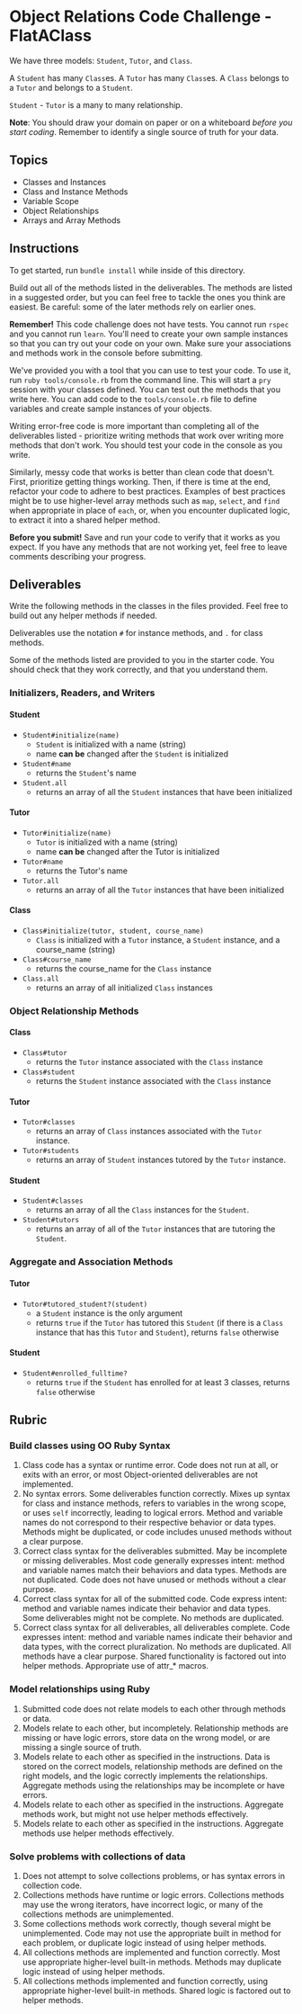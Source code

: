 # Object Relations Code Challenge - FlatAClass

We have three models: `Student`, `Tutor`, and `Class`.

A `Student` has many `Class`es. A `Tutor` has many `Class`es. A `Class` belongs to a `Tutor` and belongs to a `Student`.

`Student` - `Tutor` is a many to many relationship.

**Note**: You should draw your domain on paper or on a whiteboard _before you start coding_. Remember to identify a single source of truth for your data.

## Topics

- Classes and Instances
- Class and Instance Methods
- Variable Scope
- Object Relationships
- Arrays and Array Methods

## Instructions

To get started, run `bundle install` while inside of this directory.

Build out all of the methods listed in the deliverables. The methods are listed in a suggested order, but you can feel free to tackle the ones you think are easiest. Be careful: some of the later methods rely on earlier ones.

**Remember!** This code challenge does not have tests. You cannot run `rspec` and you cannot run `learn`. You'll need to create your own sample instances so that you can try out your code on your own. Make sure your associations and methods work in the console before submitting.

We've provided you with a tool that you can use to test your code. To use it, run `ruby tools/console.rb` from the command line. This will start a `pry` session with your classes defined. You can test out the methods that you write here. You can add code to the `tools/console.rb` file to define variables and create sample instances of your objects.

Writing error-free code is more important than completing all of the deliverables listed - prioritize writing methods that work over writing more methods that don't work. You should test your code in the console as you write.

Similarly, messy code that works is better than clean code that doesn't. First, prioritize getting things working. Then, if there is time at the end, refactor your code to adhere to best practices. Examples of best practices might be to use higher-level array methods such as `map`, `select`, and `find` when appropriate in place of `each`, or, when you encounter duplicated logic, to extract it into a shared helper method.

**Before you submit!** Save and run your code to verify that it works as you expect. If you have any methods that are not working yet, feel free to leave comments describing your progress.

## Deliverables

Write the following methods in the classes in the files provided. Feel free to build out any helper methods if needed.

Deliverables use the notation `#` for instance methods, and `.` for class methods.

Some of the methods listed are provided to you in the starter code. You should check that they work correctly, and that you understand them.

### Initializers, Readers, and Writers

#### Student

- `Student#initialize(name)`
  - `Student` is initialized with a name (string)
  - name **can be** changed after the `Student` is initialized
- `Student#name`
  - returns the `Student`'s name
- `Student.all`
  - returns an array of all the `Student` instances that have been initialized

#### Tutor

- `Tutor#initialize(name)`
  - `Tutor` is initialized with a name (string)
  - name **can be** changed after the Tutor is initialized
- `Tutor#name`
  - returns the Tutor's name
- `Tutor.all`
  - returns an array of all the `Tutor` instances that have been initialized

#### Class

- `Class#initialize(tutor, student, course_name)`
  - `Class` is initialized with a `Tutor` instance, a `Student` instance, and a course_name (string)
- `Class#course_name`
  - returns the course_name for the `Class` instance
- `Class.all`
  - returns an array of all initialized `Class` instances

### Object Relationship Methods

#### Class

- `Class#tutor`
  - returns the `Tutor` instance associated with the `Class` instance
- `Class#student`
  - returns the `Student` instance associated with the `Class` instance

#### Tutor

- `Tutor#classes`
  - returns an array of `Class` instances associated with the `Tutor` instance.
- `Tutor#students`
  - returns an array of `Student` instances tutored by the `Tutor` instance.

#### Student

- `Student#classes`
  - returns an array of all the `Class` instances for the `Student`.
- `Student#tutors`
  - returns an array of all of the `Tutor` instances that are tutoring the `Student`.

### Aggregate and Association Methods

#### Tutor

- `Tutor#tutored_student?(student)`
  - a `Student` instance is the only argument
  - returns `true` if the `Tutor` has tutored this `Student` (if there is a `Class` instance that has this `Tutor` and `Student`), returns `false` otherwise

#### Student

- `Student#enrolled_fulltime?`
   - returns `true` if the `Student` has enrolled for at least 3 classes, returns `false` otherwise

## Rubric

### Build classes using OO Ruby Syntax

1. Class code has a syntax or runtime error. Code does not run at all, or exits with an error, or most Object-oriented deliverables are not implemented.
2. No syntax errors. Some deliverables function correctly. Mixes up syntax for class and instance methods, refers to variables in the wrong scope, or uses `self` incorrectly, leading to logical errors. Method and variable names do not correspond to their respective behavior or data types. Methods might be duplicated, or code includes unused methods without a clear purpose.
3. Correct class syntax for the deliverables submitted. May be incomplete or missing deliverables. Most code generally expresses intent: method and variable names match their behaviors and data types. Methods are not duplicated. Code does not have unused or methods without a clear purpose.
4. Correct class syntax for all of the submitted code. Code express intent: method and variable names indicate their behavior and data types. Some deliverables might not be complete. No methods are duplicated.
5. Correct class syntax for all deliverables, all deliverables complete. Code expresses intent: method and variable names indicate their behavior and data types, with the correct pluralization. No methods are duplicated. All methods have a clear purpose. Shared functionality is factored out into helper methods. Appropriate use of attr\_\* macros.

### Model relationships using Ruby

1. Submitted code does not relate models to each other through methods or data.
2. Models relate to each other, but incompletely. Relationship methods are missing or have logic errors, store data on the wrong model, or are missing a single source of truth.
3. Models relate to each other as specified in the instructions. Data is stored on the correct models, relationship methods are defined on the right models, and the logic correctly implements the relationships. Aggregate methods using the relationships may be incomplete or have errors.
4. Models relate to each other as specified in the instructions. Aggregate methods work, but might not use helper methods effectively.
5. Models relate to each other as specified in the instructions. Aggregate methods use helper methods effectively.

### Solve problems with collections of data

1. Does not attempt to solve collections problems, or has syntax errors in collection code.
2. Collections methods have runtime or logic errors. Collections methods may use the wrong iterators, have incorrect logic, or many of the collections methods are unimplemented.
3. Some collections methods work correctly, though several might be unimplemented. Code may not use the appropriate built in method for each problem, or duplicate logic instead of using helper methods.
4. All collections methods are implemented and function correctly. Most use appropriate higher-level built-in methods. Methods may duplicate logic instead of using helper methods.
5. All collections methods implemented and function correctly, using appropriate higher-level built-in methods. Shared logic is factored out to helper methods.


